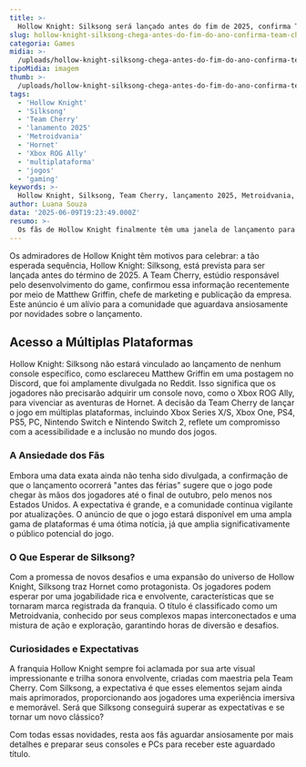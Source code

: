 ```yaml
---
title: >-
  Hollow Knight: Silksong será lançado antes do fim de 2025, confirma Team Cherry
slug: hollow-knight-silksong-chega-antes-do-fim-do-ano-confirma-team-cherry
categoria: Games
midia: >-
  /uploads/hollow-knight-silksong-chega-antes-do-fim-do-ano-confirma-team-cherry-thumb.webp
tipoMidia: imagem
thumb: >-
  /uploads/hollow-knight-silksong-chega-antes-do-fim-do-ano-confirma-team-cherry-thumb.webp
tags:
  - 'Hollow Knight'
  - 'Silksong'
  - 'Team Cherry'
  - 'lanamento 2025'
  - 'Metroidvania'
  - 'Hornet'
  - 'Xbox ROG Ally'
  - 'multiplataforma'
  - 'jogos'
  - 'gaming'
keywords: >-
  Hollow Knight, Silksong, Team Cherry, lançamento 2025, Metroidvania, Hornet, Xbox ROG Ally, multiplataforma, jogos, gaming
author: Luana Souza
data: '2025-06-09T19:23:49.000Z'
resumo: >-
  Os fãs de Hollow Knight finalmente têm uma janela de lançamento para Silksong, que chegará antes do fim de 2025. A Team Cherry garante que o jogo estará disponível em múltiplas plataformas, proporcionando uma experiência inclusiva para os jogadores.
---
```


Os admiradores de Hollow Knight têm motivos para celebrar: a tão esperada sequência, Hollow Knight: Silksong, está prevista para ser lançada antes do término de 2025. A Team Cherry, estúdio responsável pelo desenvolvimento do game, confirmou essa informação recentemente por meio de Matthew Griffin, chefe de marketing e publicação da empresa. Este anúncio é um alívio para a comunidade que aguardava ansiosamente por novidades sobre o lançamento.

## Acesso a Múltiplas Plataformas

Hollow Knight: Silksong não estará vinculado ao lançamento de nenhum console específico, como esclareceu Matthew Griffin em uma postagem no Discord, que foi amplamente divulgada no Reddit. Isso significa que os jogadores não precisarão adquirir um console novo, como o Xbox ROG Ally, para vivenciar as aventuras de Hornet. A decisão da Team Cherry de lançar o jogo em múltiplas plataformas, incluindo Xbox Series X/S, Xbox One, PS4, PS5, PC, Nintendo Switch e Nintendo Switch 2, reflete um compromisso com a acessibilidade e a inclusão no mundo dos jogos.

### A Ansiedade dos Fãs

Embora uma data exata ainda não tenha sido divulgada, a confirmação de que o lançamento ocorrerá "antes das férias" sugere que o jogo pode chegar às mãos dos jogadores até o final de outubro, pelo menos nos Estados Unidos. A expectativa é grande, e a comunidade continua vigilante por atualizações. O anúncio de que o jogo estará disponível em uma ampla gama de plataformas é uma ótima notícia, já que amplia significativamente o público potencial do jogo.

### O Que Esperar de Silksong?

Com a promessa de novos desafios e uma expansão do universo de Hollow Knight, Silksong traz Hornet como protagonista. Os jogadores podem esperar por uma jogabilidade rica e envolvente, características que se tornaram marca registrada da franquia. O título é classificado como um Metroidvania, conhecido por seus complexos mapas interconectados e uma mistura de ação e exploração, garantindo horas de diversão e desafios.

### Curiosidades e Expectativas

A franquia Hollow Knight sempre foi aclamada por sua arte visual impressionante e trilha sonora envolvente, criadas com maestria pela Team Cherry. Com Silksong, a expectativa é que esses elementos sejam ainda mais aprimorados, proporcionando aos jogadores uma experiência imersiva e memorável. Será que Silksong conseguirá superar as expectativas e se tornar um novo clássico?

Com todas essas novidades, resta aos fãs aguardar ansiosamente por mais detalhes e preparar seus consoles e PCs para receber este aguardado título.